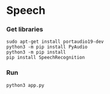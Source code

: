 # Speech

### Get libraries
    sudo apt-get install portaudio19-dev
    python3 -m pip install PyAudio
    python3 -m pip install 
    pip install SpeechRecognition

### Run 
    python3 app.py
